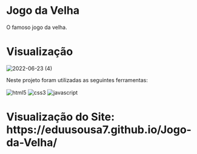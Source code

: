 <h1>Jogo da Velha</h1>

O famoso jogo da velha.

<h1>Visualização</h1>

![2022-06-23 (4)](https://user-images.githubusercontent.com/98124493/175342903-06e2019c-93cb-4c6a-8064-26ceae15f73b.png)

Neste projeto foram utilizadas as seguintes ferramentas:


<img align="center" alt="html5" src="https://img.shields.io/badge/HTML5-E34F26?style=for-the-badge&logo=html5&logoColor=white" />

  <img align="center" alt="css3" src="https://img.shields.io/badge/CSS3-1572B6?style=for-the-badge&logo=css3&logoColor=white" />
  
  <img align="center" alt="javascript" src="https://img.shields.io/badge/JavaScript-F7DF1E?style=for-the-badge&logo=javascript&logoColor=black" />
</div>

<h1>Visualização do Site: https://eduusousa7.github.io/Jogo-da-Velha/ </h1>
